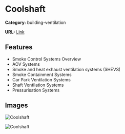 # Coolshaft

**Category:** building-ventilation

**URL:** [Link](https://colt.info/gb/en/products/product-overview/building-ventilation/coolshaft/)

## Features

- Smoke Control Systems Overview
- AOV Systems
- Smoke and heat exhaust ventilation systems (SHEVS)
- Smoke Containment Systems
- Car Park Ventilation Systems
- Shaft Ventilation Systems
- Pressurisation Systems

## Images

![Coolshaft](https://colt.info/content/dam/colt/colt/products/coolshaft/colt-coolshaft-en-gb-ie.jpg/jcr:content/renditions/cq5dam.web.1280.1280.jpeg)

![Coolshaft](https://colt.info/content/dam/colt/colt/products/coolshaft/colt-coolshaft-cooling-en-gb-ie.jpg/jcr:content/renditions/cq5dam.web.1280.1280.jpeg)
